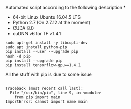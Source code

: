 Automated script according to the following description
 * 
 
 
 * 64-bit Linux Ubuntu 16.04.5 LTS
 * Python 2.7 (On 2.7.12 at the moment)
 * CUDA 8.0 
 * cuDNN v6 for TF v1.4.1


```
sudo apt-get install -y libcupti-dev
sudo apt install python-pip
pip install --user --upgrade pip
hash -d pip
pip install --upgrade pip
pip install tensorflow-gpu==1.4.1
```


All the stuff with pip is due to some issue 
```

Traceback (most recent call last):
  File "/usr/bin/pip", line 9, in <module>
    from pip import main
ImportError: cannot import name main
```
